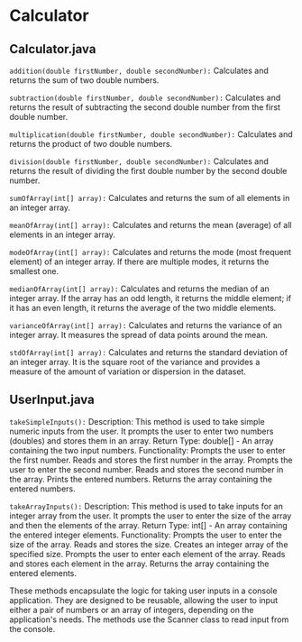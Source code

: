 # Calculator

## Calculator.java

`addition(double firstNumber, double secondNumber):`
Calculates and returns the sum of two double numbers.

`subtraction(double firstNumber, double secondNumber):`
Calculates and returns the result of subtracting the second double number from the first double number.

`multiplication(double firstNumber, double secondNumber):`
Calculates and returns the product of two double numbers.

`division(double firstNumber, double secondNumber):`
Calculates and returns the result of dividing the first double number by the second double number.

`sumOfArray(int[] array):`
Calculates and returns the sum of all elements in an integer array.

`meanOfArray(int[] array):`
Calculates and returns the mean (average) of all elements in an integer array.

`modeOfArray(int[] array):`
Calculates and returns the mode (most frequent element) of an integer array. If there are multiple modes, it returns the smallest one.

`medianOfArray(int[] array):`
Calculates and returns the median of an integer array. If the array has an odd length, it returns the middle element; if it has an even length, it returns the average of the two middle elements.

`varianceOfArray(int[] array):`
Calculates and returns the variance of an integer array. It measures the spread of data points around the mean.

`stdOfArray(int[] array):`
Calculates and returns the standard deviation of an integer array. It is the square root of the variance and provides a measure of the amount of variation or dispersion in the dataset.

## UserInput.java

`takeSimpleInputs():`
Description: This method is used to take simple numeric inputs from the user. It prompts the user to enter two numbers (doubles) and stores them in an array.
Return Type: double[] - An array containing the two input numbers.
Functionality:
Prompts the user to enter the first number.
Reads and stores the first number in the array.
Prompts the user to enter the second number.
Reads and stores the second number in the array.
Prints the entered numbers.
Returns the array containing the entered numbers.

`takeArrayInputs():`
Description: This method is used to take inputs for an integer array from the user. It prompts the user to enter the size of the array and then the elements of the array.
Return Type: int[] - An array containing the entered integer elements.
Functionality:
Prompts the user to enter the size of the array.
Reads and stores the size.
Creates an integer array of the specified size.
Prompts the user to enter each element of the array.
Reads and stores each element in the array.
Returns the array containing the entered elements.

These methods encapsulate the logic for taking user inputs in a console application. They are designed to be reusable, allowing the user to input either a pair of numbers or an array of integers, depending on the application's needs. The methods use the Scanner class to read input from the console.









